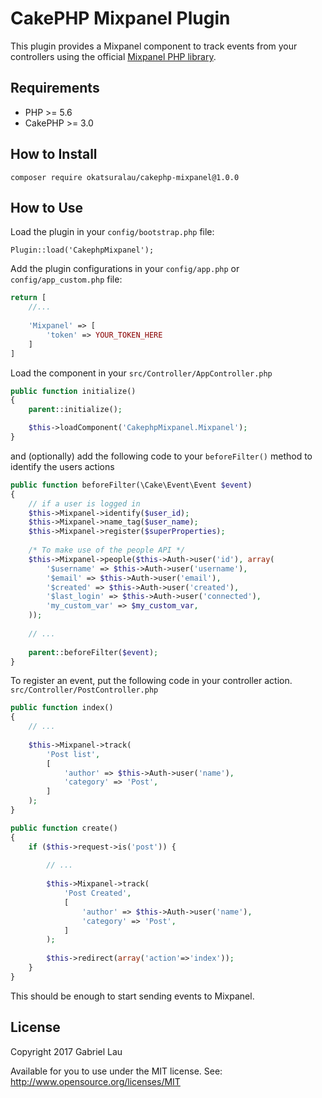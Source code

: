 CakePHP Mixpanel Plugin
=======================

This plugin provides a Mixpanel component to track events from your controllers using the official [Mixpanel PHP library](https://github.com/mixpanel/mixpanel-php).

Requirements
------------

- PHP >= 5.6
- CakePHP >= 3.0


How to Install
----------

```
composer require okatsuralau/cakephp-mixpanel@1.0.0
```

How to Use
----------

Load the plugin in your `config/bootstrap.php` file:
```
Plugin::load('CakephpMixpanel');
```

Add the plugin configurations in your `config/app.php` or `config/app_custom.php` file:

```php
return [
    //...
    
    'Mixpanel' => [
        'token' => YOUR_TOKEN_HERE
    ]
]
```

Load the component in your `src/Controller/AppController.php`

```php
public function initialize()
{
    parent::initialize();

    $this->loadComponent('CakephpMixpanel.Mixpanel');
}
```

and (optionally) add the following code to your `beforeFilter()` method to identify the users actions

```php
public function beforeFilter(\Cake\Event\Event $event)
{
    // if a user is logged in
    $this->Mixpanel->identify($user_id);
    $this->Mixpanel->name_tag($user_name);
    $this->Mixpanel->register($superProperties);
    
    /* To make use of the people API */
    $this->Mixpanel->people($this->Auth->user('id'), array(
        '$username' => $this->Auth->user('username'),
        '$email' => $this->Auth->user('email'),
        '$created' => $this->Auth->user('created'),
        '$last_login' => $this->Auth->user('connected'),
        'my_custom_var' => $my_custom_var,
    ));
    
    // ...
    
    parent::beforeFilter($event);
}
```

To register an event, put the following code in your controller action.
`src/Controller/PostController.php`

```php
public function index()
{
    // ...
    
    $this->Mixpanel->track(
        'Post list', 
        [
            'author' => $this->Auth->user('name'),
            'category' => 'Post',
        ]
    );
}

public function create()
{
    if ($this->request->is('post')) {
        
        // ...
        
        $this->Mixpanel->track(
            'Post Created', 
            [
                'author' => $this->Auth->user('name'),
                'category' => 'Post',
            ]
        );
        
        $this->redirect(array('action'=>'index'));
    }
}
```

This should be enough to start sending events to Mixpanel.

License
-------

Copyright 2017 Gabriel Lau

Available for you to use under the MIT license. See: http://www.opensource.org/licenses/MIT
